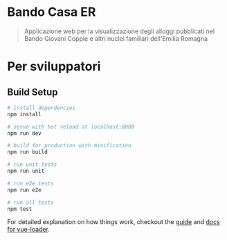 # Bando Casa ER

> Applicazione web per la visualizzazione degli alloggi pubblicati nel Bando Giovani Coppie e altri nuclei familiari dell'Emilia Romagna

# Per sviluppatori

## Build Setup

``` bash
# install dependencies
npm install

# serve with hot reload at localhost:8080
npm run dev

# build for production with minification
npm run build

# run unit tests
npm run unit

# run e2e tests
npm run e2e

# run all tests
npm test
```

For detailed explanation on how things work, checkout the [guide](http://vuejs-templates.github.io/webpack/) and [docs for vue-loader](http://vuejs.github.io/vue-loader).
